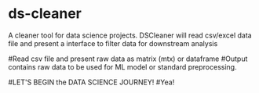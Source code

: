 # ds-cleaner
A cleaner tool for data science projects. DSCleaner will read csv/excel data file and present a interface to filter data for downstream analysis

#Read csv file and present raw data as matrix (mtx) or dataframe
#Output contains raw data to be used for ML model or 
standard preprocessing.


#LET'S BEGIN the DATA SCIENCE JOURNEY!
#Yea!